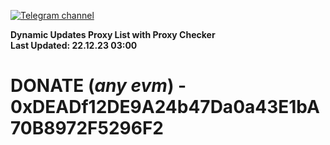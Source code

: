 [![Telegram channel](https://img.shields.io/endpoint?url=https://runkit.io/damiankrawczyk/telegram-badge/branches/master?url=https://t.me/n4z4v0d)](https://t.me/n4z4v0d) 

**Dynamic Updates Proxy List with Proxy Checker**  
**Last Updated: 22.12.23 03:00**

# DONATE (_any evm_) - 0xDEADf12DE9A24b47Da0a43E1bA70B8972F5296F2
